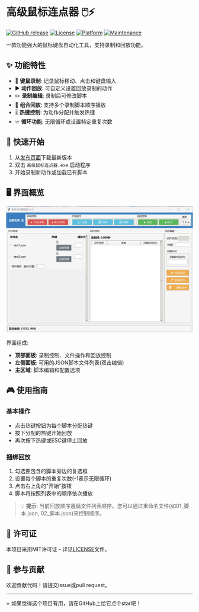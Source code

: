 # 高级鼠标连点器 🖱️⚡

[![GitHub release](https://img.shields.io/github/release/yourusername/advanced-mouse-clicker.svg)](https://github.com/yourusername/advanced-mouse-clicker/releases)
[![License](https://img.shields.io/badge/license-MIT-blue.svg)](https://opensource.org/licenses/MIT)
[![Platform](https://img.shields.io/badge/platform-Windows-blue)](https://www.microsoft.com/windows)
[![Maintenance](https://img.shields.io/badge/Maintained%3F-yes-green.svg)](https://github.com/yourusername/advanced-mouse-clicker/graphs/commit-activity)

一款功能强大的鼠标键盘自动化工具，支持录制和回放功能。

## ✨ 功能特性

- 🎥 **键鼠录制**: 记录鼠标移动、点击和键盘输入
- ▶️ **动作回放**: 可自定义设置回放录制的动作
- ✏️ **录制编辑**: 录制后可修改脚本
- 🔄 **组合回放**: 支持多个录制脚本顺序播放
- 🎚️ **热键控制**: 为动作分配并触发热键
- ♾️ **循环功能**: 无限循环或设置特定重复次数

## 🚀 快速开始

1. 从[发布页面](https://github.com/yourusername/advanced-mouse-clicker/releases)下载最新版本
2. 双击 `高级鼠标连点器.exe` 启动程序
3. 开始录制新动作或加载已有脚本

## 🖥️ 界面概览

![程序界面](pic/layout.png)

界面组成:

- **顶部面板**: 录制控制、文件操作和回放控制
- **左侧面板**: 可用的JSON脚本文件列表(双击编辑)
- **主区域**: 脚本编辑和配置选项

## 🎮 使用指南

### 基本操作

- 点击热键按钮为每个脚本分配热键
- 按下分配的热键开始回放
- 再次按下热键或ESC键停止回放

### 捆绑回放

1. 勾选要包含的脚本旁边的复选框
2. 设置每个脚本的重复次数(-1表示无限循环)
3. 点击右上角的"开始"按钮
4. 脚本将按照列表中的顺序依次播放

> 💡 **提示**: 当前回放顺序遵循文件列表顺序。您可以通过重命名文件(如01_脚本.json, 02_脚本.json)来控制顺序。

## 📜 许可证

本项目采用MIT许可证 - 详见[LICENSE](LICENSE)文件。

## 🤝 参与贡献

欢迎贡献代码！请提交issue或pull request。

---

⭐ 如果觉得这个项目有用，请在GitHub上给它点个star吧！


